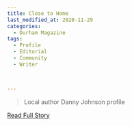 ```yaml
---
title: Close to Home
last_modified_at: 2020-11-29
categories:
  - Durham Magazine
tags:
  - Profile
  - Editorial 
  - Community
  - Writer



---
```


> Local author Danny Johnson profile

<a href="https://issuu.com/shannonmedia/docs/issuu_Durham Magazine_sept16_9bf3f42b3769d2/27" target="_blank">Read Full Story</a>
